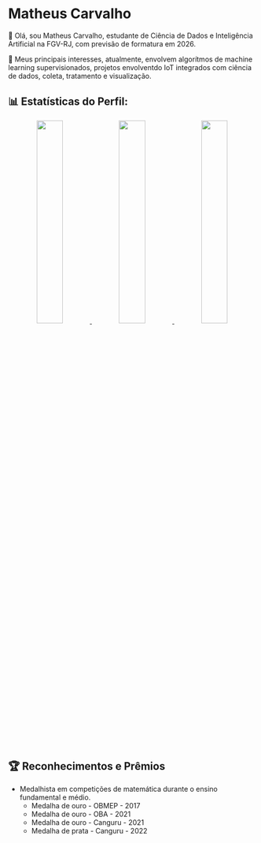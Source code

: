 # Matheus Carvalho

👋 Olá, sou Matheus Carvalho, estudante de Ciência de Dados e Inteligência Artificial na FGV-RJ, com previsão de formatura em 2026.

🔬 Meus principais interesses, atualmente, envolvem algorítmos de machine learning supervisionados, projetos envolventdo IoT integrados com ciência de dados, coleta, tratamento e visualização.

## 📊 Estatísticas do Perfil:
<div align="center" >
<a href="https://github.com/MatCarvalho21">
    
<img src="https://github-profile-summary-cards.vercel.app/api/cards/stats?username=MatCarvalho21&theme=nord_bright" width="32.5%">
<img src="https://github-profile-summary-cards.vercel.app/api/cards/repos-per-language?username=MatCarvalho21&theme=nord_bright" width="32.5%">
<img src="https://github-profile-summary-cards.vercel.app/api/cards/most-commit-language?username=MatCarvalho21&theme=nord_bright" width="32.5%">
    
</a>
</div>

## 🏆 Reconhecimentos e Prêmios
- Medalhista em competições de matemática durante o ensino fundamental e médio. 
  - Medalha de ouro - OBMEP - 2017
  - Medalha de ouro - OBA - 2021
  - Medalha de ouro - Canguru - 2021
  - Medalha de prata - Canguru - 2022

